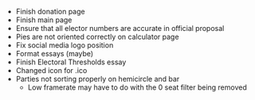 -   Finish donation page
-   Finish main page
-   Ensure that all elector numbers are accurate in official proposal
-   Pies are not oriented correctly on calculator page
-   Fix social media logo position
-   Format essays (maybe)
-   Finish Electoral Thresholds essay
-   Changed icon for .ico
-   Parties not sorting properly on hemicircle and bar
    - Low framerate may have to do with the 0 seat filter being removed
